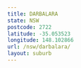 ```yaml
---
title: DARBALARA
state: NSW
postcode: 2722
latitude: -35.053523
longitude: 148.102866
url: /nsw/darbalara/
layout: suburb
---
```

